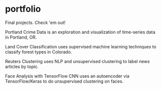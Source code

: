 # portfolio
Final projects. Check 'em out!

Portland Crime Data is an exploration and visualization of time-series data in Portland, OR. 

Land Cover Classification uses supervised machine learning techniques to classify forest types in Colorado. 

Reuters Clustering uses NLP and unsupervised clustering to label news articles by topic.

Face Analysis with TensorFlow CNN uses an autoencoder via TensorFlow/Keras to do unsupervised clustering on faces.
